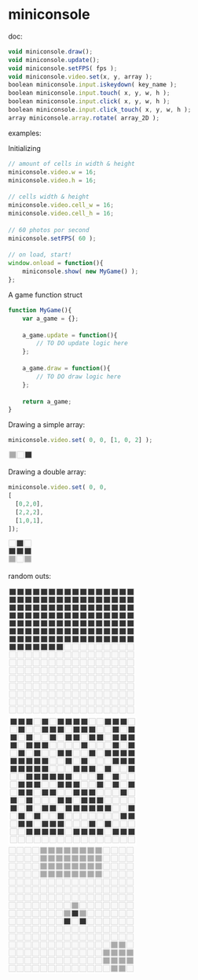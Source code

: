 miniconsole
===========
doc:
```javascript
void miniconsole.draw();
void miniconsole.update();
void miniconsole.setFPS( fps );
void miniconsole.video.set(x, y, array );
boolean miniconsole.input.iskeydown( key_name );
boolean miniconsole.input.touch( x, y, w, h );
boolean miniconsole.input.click( x, y, w, h );
boolean miniconsole.input.click_touch( x, y, w, h );
array miniconsole.array.rotate( array_2D );
```

examples:

Initializing
```javascript
// amount of cells in width & height
miniconsole.video.w = 16;
miniconsole.video.h = 16;

// cells width & height
miniconsole.video.cell_w = 16;
miniconsole.video.cell_h = 16;

// 60 photos por second
miniconsole.setFPS( 60 );

// on load, start!
window.onload = function(){
	miniconsole.show( new MyGame() );
};
```

A game function struct
```javascript
function MyGame(){
	var a_game = {};
	
	a_game.update = function(){
		// TO DO update logic here
	};
	
	a_game.draw = function(){
		// TO DO draw logic here
	};
	
	return a_game;
}
```

Drawing a simple array:
```javascript
miniconsole.video.set( 0, 0, [1, 0, 2] );
```
![mini console5](./screenshots/miniconsole6.PNG)

Drawing a double array:
```javascript
miniconsole.video.set( 0, 0,
[
  [0,2,0],
  [2,2,2],
  [1,0,1],
]);
```
![mini console5](./screenshots/miniconsole5.PNG)

random outs:

![mini console1](./screenshots/miniconsole1.PNG)
![mini console3](./screenshots/miniconsole3.PNG)
![mini console3](./screenshots/miniconsole4.PNG)
